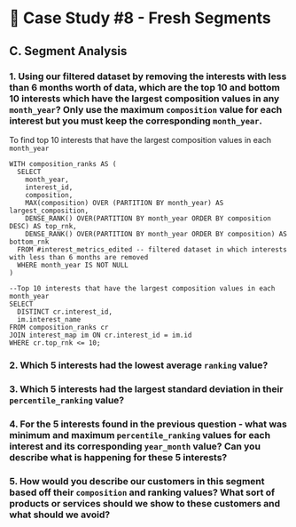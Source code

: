 # 🍊 Case Study #8 - Fresh Segments
## C. Segment Analysis
### 1. Using our filtered dataset by removing the interests with less than 6 months worth of data, which are the top 10 and bottom 10 interests which have the largest composition values in any `month_year`? Only use the maximum `composition` value for each interest but you must keep the corresponding `month_year`.
To find top 10 interests that have the largest composition values in each `month_year`
```TSQL
WITH composition_ranks AS (
  SELECT 
    month_year,
    interest_id,
    composition,
    MAX(composition) OVER (PARTITION BY month_year) AS largest_composition,
    DENSE_RANK() OVER(PARTITION BY month_year ORDER BY composition DESC) AS top_rnk,
    DENSE_RANK() OVER(PARTITION BY month_year ORDER BY composition) AS bottom_rnk
  FROM #interest_metrics_edited -- filtered dataset in which interests with less than 6 months are removed
  WHERE month_year IS NOT NULL
)

--Top 10 interests that have the largest composition values in each month_year
SELECT 
  DISTINCT cr.interest_id,
  im.interest_name
FROM composition_ranks cr
JOIN interest_map im ON cr.interest_id = im.id
WHERE cr.top_rnk <= 10;
```


### 2. Which 5 interests had the lowest average `ranking` value?
### 3. Which 5 interests had the largest standard deviation in their `percentile_ranking` value?
### 4. For the 5 interests found in the previous question - what was minimum and maximum `percentile_ranking` values for each interest and its corresponding `year_month` value? Can you describe what is happening for these 5 interests?

### 5. How would you describe our customers in this segment based off their `composition` and ranking values? What sort of products or services should we show to these customers and what should we avoid?
